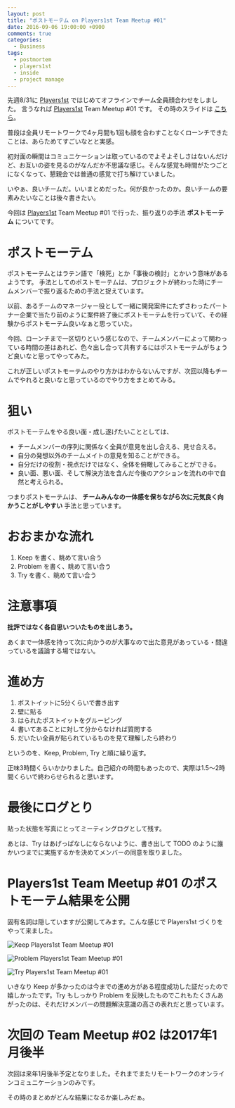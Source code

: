 ```yaml
---
layout: post
title: "ポストモーテム on Players1st Team Meetup #01"
date: 2016-09-06 19:00:00 +0900
comments: true
categories:
  - Business
tags:
  - postmortem
  - players1st
  - inside
  - project manage
---
```


先週8/31に [Players1st][] ではじめてオフラインでチーム全員顔合わせをしました。
言うなれば [Players1st][] Team Meetup #01 です。
その時のスライドは [こちら](https://speakerdeck.com/dsea/players1st-team-meetup-number-01)。

普段は全員リモートワークで4ヶ月間も1回も顔を合わすことなくローンチできたことは、あらためてすごいなとと実感。

初対面の瞬間はコミュニケーションは取っているのでよそよそしさはないんだけど、お互いの姿を見るのがなんだか不思議な感じ。そんな感覚も時間がたつごとになくなって、懇親会では普通の感覚で打ち解けていました。

いやぁ、良いチームだ。いいまとめだった。何が良かったのか。良いチームの要素みたいなことは後々書きたい。

今回は [Players1st][] Team Meetup #01 で行った、振り返りの手法 **ポストモーテム** についてです。

# ポストモーテム

ポストモーテムとはラテン語で「検死」とか「事後の検討」とかいう意味があるようです。
手法としてのポストモーテムは、プロジェクトが終わった時にチームメンバーで振り返るための手法と捉えています。

以前、あるチームのマネージャー役として一緒に開発案件にたずさわったパートナー企業で当たり前のように案件終了後にポストモーテムを行っていて、その経験からポストモーテム良いなぁと思っていた。

今回、ローンチまで一区切りという感じなので、チームメンバーによって関わっている時間の差はあれど、色々出し合って共有するにはポストモーテムがちょうど良いなと思ってやってみた。

これが正しいポストモーテムのやり方かはわからないんですが、次回以降もチームでやれると良いなと思っているのでやり方をまとめてみる。

<!-- more -->

# 狙い

ポストモーテムをやる良い面・成し遂げたいこととしては、

* チームメンバーの序列に関係なく全員が意見を出し合える、見せ合える。
* 自分の発想以外のチームメイトの意見を知ることができる。
* 自分だけの役割・視点だけではなく、全体を俯瞰してみることができる。
* 良い面、悪い面、そして解決方法を含んだ今後のアクションを流れの中で自然と考えられる。

つまりポストモーテムは、 **チームみんなの一体感を保ちながら次に元気良く向かうことがしやすい** 手法と思っています。


# おおまかな流れ

1. Keep を書く、眺めて言い合う
1. Problem を書く、眺めて言い合う
1. Try を書く、眺めて言い合う

# 注意事項

**批評ではなく各自思いついたものを出しあう。**

あくまで一体感を持って次に向かうのが大事なので出た意見があっている・間違っているを議論する場ではない。

# 進め方

1. ポストイットに5分くらいで書き出す
1. 壁に貼る
1. はられたポストイットをグルーピング
1. 書いてあることに対して分からなければ質問する
1. だいたい全員が貼られているものを見て理解したら終わり

というのを、Keep, Problem, Try と順に繰り返す。

正味3時間くらいかかりました。自己紹介の時間もあったので、実際は1.5〜2時間くらいで終わらせられると思います。

# 最後にログとり

貼った状態を写真にとってミーティングログとして残す。

あとは、Try はあげっぱなしにならないように、書き出して TODO のように誰かいつまでに実施するかを決めてメンバーの同意を取りました。

# Players1st Team Meetup #01 のポストモーテム結果を公開

固有名詞は隠していますが公開してみます。こんな感じで Players1st づくりをやって来ました。

![Keep Players1st Team Meetup #01](/images/2016/09/20160906-keep_teammeetup01.jpg)

![Problem Players1st Team Meetup #01](/images/2016/09/20160906-problem_teammeetup01.jpg)

![Try Players1st Team Meetup #01](/images/2016/09/20160906-try_teammeetup01.jpg)

いきなり Keep が多かったのは今までの進め方がある程度成功した証だったので嬉しかったです。Try もしっかり Problem を反映したものでこれもたくさんあがったのは、それだけメンバーの問題解決意識の高さの表れだと思っています。

# 次回の Team Meetup #02 は2017年1月後半

次回は来年1月後半予定となりました。それまでまたリモートワークのオンラインコミュニケーションのみです。

その時のまとめがどんな結果になるか楽しみだぁ。

[Players1st]: https://players1.st/
